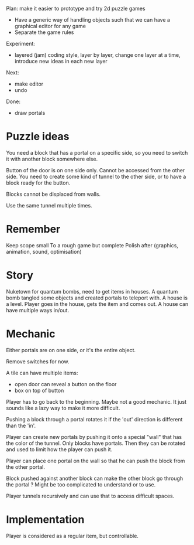 Plan: make it easier to prototype and try 2d puzzle games
- Have a generic way of handling objects such that we can have a graphical editor for any game
- Separate the game rules

Experiment:

- layered (jam) coding style, layer by layer, change one layer at a time, introduce new ideas in each new layer


Next:
- make editor
- undo

Done:
- draw portals


# Puzzle ideas

You need a block that has a portal on a specific side, so you need to switch it
with another block somewhere else.

Button of the door is on one side only. Cannot be accessed from the other side.
You need to create some kind of tunnel to the other side, or to have a block
ready for the button.

Blocks cannot be displaced from walls.

Use the same tunnel multiple times.


# Remember

Keep scope small
To a rough game but complete
Polish after (graphics, animation, sound, optimisation)


# Story

Nuketown for quantum bombs, need to get items in houses.
A quantum bomb tangled some objects and created portals to teleport with.
A house is a level.
Player goes in the house, gets the item and comes out.
A house can have multiple ways in/out.


# Mechanic

Either portals are on one side, or it's the entire object.

Remove switches for now.

A tile can have multiple items:
- open door can reveal a button on the floor
- box on top of button

Player has to go back to the beginning. Maybe not a good mechanic. It just sounds like a lazy way to make it more difficult.

Pushing a block through a portal rotates it if the 'out' direction is different than the 'in'.

Player can create new portals by pushing it onto a special "wall" that has the color of the tunnel.
Only blocks have portals. Then they can be rotated and used to limit how the player can push it.

Player can place one portal on the wall so that he can push the block from the other portal.

Block pushed against another block can make the other block go through the portal ? Might be too complicated to understand or to use.

Player tunnels recursively and can use that to access difficult spaces.


# Implementation

Player is considered as a regular item, but controllable.
